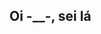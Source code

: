 ## Oi -__-, sei lá

<!--<h3>Forma de contato:</h3>
<div style="display: inline_block">
  <a href="https://www.facebook.com/profile.php?id=100011276137293" target="_blank"><img align="center" height="30" src="https://img.shields.io/badge/Facebook-1877F2?style=for-the-badge&logo=facebook&logoColor=white"></a>
  <a href="https://www.instagram.com/kayk_arruda/" target="_blank"><img align="center" height="30" src="https://img.shields.io/badge/Instagram-E4405F?style=for-the-badge&logo=instagram&logoColor=white"></a>
  <a href="https://www.linkedin.com/in/kayk-santos-a89807217/" target="_blank"><img align="center" height="30" src="https://img.shields.io/badge/LinkedIn-0077B5?style=for-the-badge&logo=linkedin&logoColor=white"></a>
  <a href="https://www.reddit.com/user/Etequiano" target="_blank"><img align="center" height="30" src="https://img.shields.io/badge/Reddit-FF4500?style=for-the-badge&logo=reddit&logoColor=white"></a>
  <a href="https://medium.com/@kaykarrudasantos2018" target="_blank"><img align="center" height="30" src="https://img.shields.io/badge/Medium-12100E?style=for-the-badge&logo=medium&logoColor=white"></a>
</div><br>

```
$me = array(
  
);
```

### About me
<ul>
<li>📚 I'm studying Systems Development at "Etec de Peruíbe".</li>
<li>🔎 I intend to work developing desktop/mobile applications and web development.</li>
<li>📖 I'm studying Python, C#, C++, PHP and SQL, and React .</li>
<li>🎵 I like rock and some other styles.</li>
<li>🎮 League of Legends - Osu! </li>
<li>⚙️ I'm thinking about a future game project</li>
</ul>
  
<div>
  <a href="https://github.com/KaykSantos">
  <img height="180em" src="https://github-readme-stats.vercel.app/api?username=KaykSantos&show_icons=true&theme=blue-green&include_all_commits=true&count_private=true"/>
  <img height="180em" src="https://github-readme-stats.vercel.app/api/top-langs/?username=KaykSantos&layout=compact&langs_count=7&theme=blue-green"/>
</div>
  
<h3>File versioning</h3>
<div>
  <a href="https://github.com/KaykSantos" target="_blank"><img align="center" height="30" src="https://img.shields.io/badge/GitHub-100000?style=for-the-badge&logo=github&logoColor=white"></a>
  <a href="https://gitlab.com/KaykSantos" target="_blank"><img align="center" height="30" src="https://img.shields.io/badge/GitLab-330F63?style=for-the-badge&logo=gitlab&logoColor=white"></a>
  <a href="https://bitbucket.org/KaykSantos/" target="_blank"><img align="center" height="30" src="https://img.shields.io/badge/Bitbucket-330F63?style=for-the-badge&logo=bitbucket&logoColor=white"></a>
  <a href="https://pt.stackoverflow.com/users/279571/kayk-santos" target="_blank"><img align="center" height="30" src="https://img.shields.io/badge/Stack_Overflow-FE7A16?style=for-the-badge&logo=stack-overflow&logoColor=white"></a>
</div>

  ### Skills
<div style="display: inline_block">
  <a href="https://github.com/KaykSantos?tab=repositories&q=&type=&language=javascript&sort="><img align="center" height="30" src="https://img.shields.io/badge/JavaScript-F7DF1E?style=for-the-badge&logo=javascript&logoColor=black"></a>
  <a href="https://github.com/KaykSantos?tab=repositories&q=&type=&language=html&sort="><img align="center" height="30" src="https://img.shields.io/badge/HTML5-E34F26?style=for-the-badge&logo=html5&logoColor=white"></a>
  <a href="https://github.com/KaykSantos?tab=repositories&q=&type=&language=css&sort="><img align="center"  height="30"src="https://img.shields.io/badge/CSS3-1572B6?style=for-the-badge&logo=css3&logoColor=white"></a>
  <a href="https://github.com/KaykSantos?tab=repositories&q=&type=&language=python&sort="><img align="center"  height="30"src="https://img.shields.io/badge/Python-14354C?style=for-the-badge&logo=python&logoColor=white"></a>
  <a href="https://github.com/KaykSantos?tab=repositories&q=&type=&language=c%23&sort="><img align="center"  height="30"src="https://img.shields.io/badge/C%23-239120?style=for-the-badge&logo=c-sharp&logoColor=white"></a>
  <a href="https://github.com/KaykSantos"><img align="center"  height="30"  src="https://img.shields.io/badge/MySQL-00000F?style=for-the-badge&logo=mysql&logoColor=white"></a>
  <a href="https://github.com/KaykSantos"><img align="center"  height="30" src="https://img.shields.io/badge/PHP-777BB4?style=for-the-badge&logo=php&logoColor=white" /></a>
  <a href="https://github.com/KaykSantos"><img align="center"  height="30" src="https://img.shields.io/badge/C%2B%2B-00599C?style=for-the-badge&logo=c%2B%2B&logoColor=white" /></a>
</div>
<br>
<div> -->
